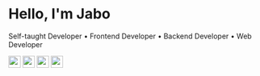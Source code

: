 # Hello, I'm Jabo
Self-taught Developer • Frontend Developer • Backend Developer • Web Developer
<br />

<a href="https://github.com/jabo-bernardo"><img src="https://image.flaticon.com/icons/png/512/25/25231.png" width="24"/></a>
<a href="https://twitter.com/jabobernardo"><img src="https://image.flaticon.com/icons/png/512/23/23931.png" width="24"/></a>
<a href="https://linkedin.com/in/jabo-bernardo"><img src="https://image.flaticon.com/icons/png/512/61/61109.png" width="24"/></a>
<a href="mailto:joelvincent.work@gmail.com"><img src="https://image.flaticon.com/icons/png/512/8/8807.png" width="24"/></a>
